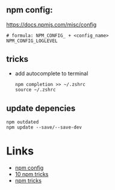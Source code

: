 # 


## npm config:
https://docs.npmjs.com/misc/config
    
    # formula: NPM_CONFIG_ + <config_name>
    NPM_CONFIG_LOGLEVEL

## tricks
* add autocomplete to terminal
    ```
    npm completion >> ~/.zshrc
    source ~/.zshrc
    ```
    

## update depencies

    npm outdated
    npm update --save/--save-dev 


# Links
* [npm config](https://docs.npmjs.com/misc/config)
* [10 npm tricks](https://www.sitepoint.com/10-npm-tips-and-tricks/?utm_source=nodeweekly&utm_medium=email)
* [npm tricks](https://nodesource.com/blog/seven-more-npm-tricks-to-knock-your-wombat-socks-off?utm_source=nodeweekly&utm_medium=email)


